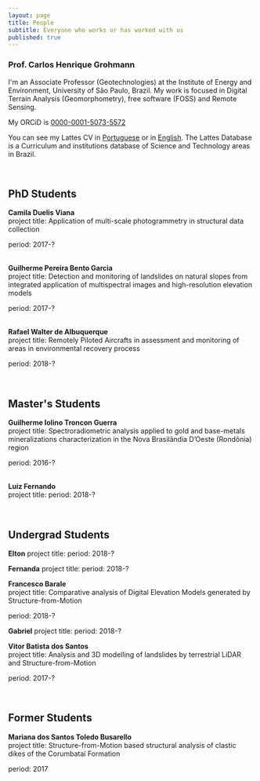 ```yaml
---
layout: page
title: People
subtitle: Everyone who works or has worked with us
published: true
---
```


### Prof. Carlos Henrique Grohmann
I'm an Associate Professor (Geotechnologies) at the Institute of Energy and Environment, University of São Paulo, Brazil. My work is focused in Digital Terrain Analysis (Geomorphometry), free software (FOSS) and Remote Sensing.

My ORCiD is [0000-0001-5073-5572](http://orcid.org/0000-0001-5073-5572)

You can see my Lattes CV in [Portuguese](http://lattes.cnpq.br/5846052449613692) or in [English](http://buscatextual.cnpq.br/buscatextual/visualizacv.do?metodo=apresentar&id=K4769337Z5&idiomaExibicao=2). The Lattes Database is a Curriculum and institutions database of Science and Technology areas in Brazil.   
  
&nbsp;

## PhD Students
**Camila Duelis Viana**  
project title: Application of multi-scale photogrammetry in structural data collection
<!-- Aplicação de fotogrametria digital multi-escala para aquisição de dados estruturais  --->  
period: 2017-?  
&nbsp;

**Guilherme Pereira Bento Garcia**  
project title: Detection and monitoring of landslides on natural slopes from integrated application of multispectral images and high-resolution elevation models
<!-- Detecção e monitoramento de escorregamentos em encostas naturais a partir da utilização integrada de imagens espectrais e modelos de elevação de alta resolução  --->  
period: 2017-?  
&nbsp;

**Rafael Walter de Albuquerque**  
project title: Remotely Piloted Aircrafts in assessment and monitoring of areas in environmental recovery process
<!-- Aplicação de aeronaves remotamente pilotadas para avaliação e monitoramento de áreas em processo de recuperação ambiental --->  
period: 2018-? 
&nbsp;

&nbsp;


## Master's Students
**Guilherme Iolino Troncon Guerra**  
project title: Spectroradiometric analysis applied to gold and base-metals mineralizations characterization in the Nova Brasilândia D’Oeste (Rondônia) region
<!-- Análise espectrorradiométrica aplicada à caracterização das mineralizações de ouro e metais-base na região de Nova Brasilândia D’Oeste – Rondônia  --->  
period: 2016-?  
&nbsp;


**Luiz Fernando**  
project title: 
period: 2018-? 
&nbsp;

&nbsp;


## Undergrad Students
**Elton**
project title: 
period: 2018-? 
&nbsp;

**Fernanda**
project title: 
period: 2018-? 
&nbsp;

**Francesco Barale**  
project title: Comparative analysis of Digital Elevation Models generated by Structure-from-Motion
<!-- Análise comparativa de modelos de elevação gerados por Structure-from-Motion  --->  
period: 2018-? 
&nbsp;

**Gabriel**
project title: 
period: 2018-? 
&nbsp;

**Vitor Batista dos Santos**  
project title: Analysis and 3D modelling of landslides by terrestrial LiDAR and Structure-from-Motion
<!-- Análise e modelagem tridimensional de escorregamento de massa por LiDAR terrestre e Structure-from-Motion  --->  
period: 2017-? 
&nbsp;

&nbsp;


## Former Students
**Mariana dos Santos Toledo Busarello**  
project title: Structure-from-Motion based structural analysis of clastic dikes of the Corumbataí Formation
<!-- Análise estrutural de diques clásticos da Formação Corumbataí a partir de Structure-from-Motion  --->  
period: 2017
&nbsp;
